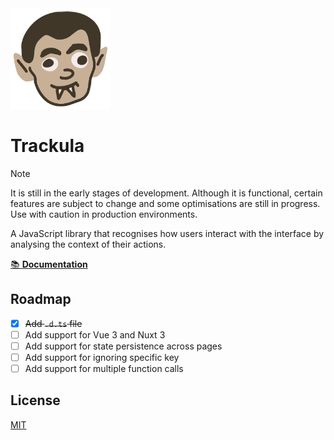 <img src="https://raw.githubusercontent.com/kabarchonok/trackula/main/docs/public/icon.svg" alt="Trackula Logo" width="160" height="161">

# Trackula

> [!NOTE]
> It is still in the early stages of development. Although it is functional, certain features are subject to change and some optimisations are still in progress. Use with caution in production environments.

A JavaScript library that recognises how users interact with the interface by analysing the context of their actions.

[📚 **Documentation**](https://tracku.la/)

## Roadmap

- [x] ~~Add `.d.ts` file~~
- [ ] Add support for Vue 3 and Nuxt 3
- [ ] Add support for state persistence across pages
- [ ] Add support for ignoring specific key
- [ ] Add support for multiple function calls

## License

[MIT](./LICENSE)
